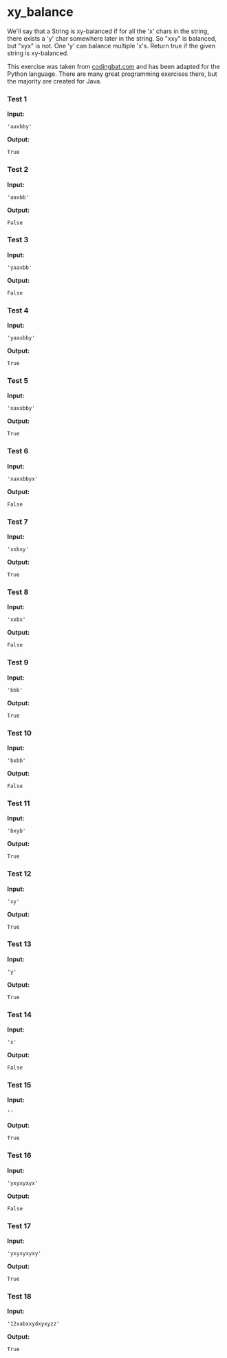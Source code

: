 # xy_balance





We'll say that a String is xy-balanced if for all the 'x' chars in the string, there exists a 'y' char somewhere later in the string. So "xxy" is balanced, but "xyx" is not. One 'y' can balance multiple 'x's. Return true if the given string is xy-balanced.

This exercise was taken from [codingbat.com](https://codingbat.com/prob/p134250) and has been adapted for the Python language. There are many great programming exercises there, but the majority are created for Java.






### Test 1
**Input:**
```
'aaxbby'
```
**Output:**
```
True
```
### Test 2
**Input:**
```
'aaxbb'
```
**Output:**
```
False
```
### Test 3
**Input:**
```
'yaaxbb'
```
**Output:**
```
False
```
### Test 4
**Input:**
```
'yaaxbby'
```
**Output:**
```
True
```
### Test 5
**Input:**
```
'xaxxbby'
```
**Output:**
```
True
```
### Test 6
**Input:**
```
'xaxxbbyx'
```
**Output:**
```
False
```
### Test 7
**Input:**
```
'xxbxy'
```
**Output:**
```
True
```
### Test 8
**Input:**
```
'xxbx'
```
**Output:**
```
False
```
### Test 9
**Input:**
```
'bbb'
```
**Output:**
```
True
```
### Test 10
**Input:**
```
'bxbb'
```
**Output:**
```
False
```
### Test 11
**Input:**
```
'bxyb'
```
**Output:**
```
True
```
### Test 12
**Input:**
```
'xy'
```
**Output:**
```
True
```
### Test 13
**Input:**
```
'y'
```
**Output:**
```
True
```
### Test 14
**Input:**
```
'x'
```
**Output:**
```
False
```
### Test 15
**Input:**
```
''
```
**Output:**
```
True
```
### Test 16
**Input:**
```
'yxyxyxyx'
```
**Output:**
```
False
```
### Test 17
**Input:**
```
'yxyxyxyxy'
```
**Output:**
```
True
```
### Test 18
**Input:**
```
'12xabxxydxyxyzz'
```
**Output:**
```
True
```

